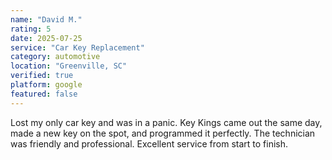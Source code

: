 ```yaml
---
name: "David M."
rating: 5
date: 2025-07-25
service: "Car Key Replacement"
category: automotive
location: "Greenville, SC"
verified: true
platform: google
featured: false
---
```


Lost my only car key and was in a panic. Key Kings came out the same day, made a new key on the spot, and programmed it perfectly. The technician was friendly and professional. Excellent service from start to finish.
